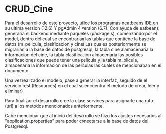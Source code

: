 # CRUD_Cine
Para el desarrollo de este proyecto, uilice los programas neatbeans IDE en su ultima version (12.6)
Y pgAdmin 4 version (6.7).
Con ayuda de eatbeans generaria el backend mediante paquetes (package's), comenzando por el model,
dentro del cual se encontrarian las tablas que contiene la base de datos (m_pelicula, clasificacion y cine)
Las cuales posteriormente se migrarian a la base de datos de postgresql; la tabla cine alamacenaria la informacion del cine, la tabla clasificacion almacenaria las posibles clasificaciones que puede tener una pelicula y la tabla m_plicula, almacenaria la informacion de las peliculas las cuales se mencionaban en el documento. 

Una vezrealizado el modelo, pase a generar la interfaz, seguido de el servicio rest (Resources) en el cual se encuentra el metodo de crear, leer y eliminar) 

Para finalizar el desarrollo cree la clase services para asignarle una ruta (url) a los metodos mencionados anteriormente. 

Cabe mencionar que al inicio del desarrollo se hizo los ajustes necesarios al "application.properties" para poder conectarse a la base de datos del Postgresql.
